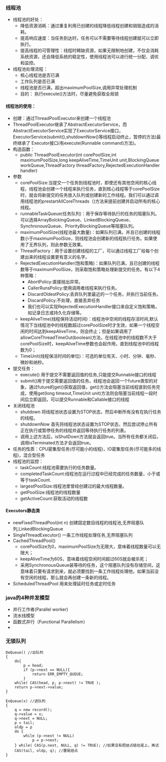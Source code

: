 ### 线程池
- 线程池的好处：
    - 降低资源消耗：通过重复利用已创建的线程降低线程创建和销毁造成的消耗。 
    - 提高响应速度：当任务到达时，任务可以不需要等待线程创建就可以立即执行。 
    - 提高线程的可管理性：线程时稀缺资源，如果无限制地创建，不仅会消耗系统资源，还会降低系统的稳定性，使用线程池可以进行统一分配、调优和监控。
- 线程池处理流程：
    - 核心线程池是否已满
    - 工作队列是否已满
    - 线程池是否已满，超出maximumPoolSize,调用异常处理机制
    - 目的： 执行execute()方法时，尽量避免获取全局锁
#### 线程池的使用：
- 创建：通过ThreadPoolExecutor来创建一个线程池
- ThreadPoolExecutor继承了AbstractExecutorService，而AbstractExecutorService实现了ExecutorService接口，ExecutorService(submit(),shutdownNow()等线程启动终止，暂停的方法)最终继承了
Executor接口(有execute(Runnable command)方法)。
- 构造函数：
    - public ThreadPoolExecutor(int corePoolSize,int maximumPoolSize,long keepAliveTime,TimeUnit unit,BlockingQueue<Runnable> workQueue,ThreadFactory threadFactory,RejectedExecutionHandler handler) 
- 参数
    - corePoolSize:当提交一个任务到线程池时，即使还有其他空闲的核心线程，线程池会创建一个线程来执行任务，直到核心线程等于corePoolSize时，就会将新提交的任务放入队列或创建新的工作线程。我们可以通过调用线程池的prestartAllCoreThreads（)方法来提前创建并启动所有的核心线程。
    - runnableTaskQueue(任务队列)：用于保存等待执行的任务的阻塞队列。可以选择ArrayBolckingQueue、LinkedBlockingQueue、SynchronousQueue、PriorityBlockingQueue等阻塞队列。 
    - maximumPoolSize(线程池最大数量)：如果队列已满，并且已创建的线程数小于maximumPoolSize，则线程池会创建新的线程执行任务。如果使用了无界队列，则此参数无效果。 
    - ThreadFactory：用于设置创建线程的工厂，可以通过线程工厂给每个创建出来的线程设置更有意义的名字。 
    - RejectedExecutionHandler(饱和策略)：如果队列已满，且已创建的线程数等于maximumPoolSize，则采取饱和策略处理新提交的任务。有以下4种策略：
        - AbortPolicy:直接抛出异常。
        - CallerRunsPolicy:使用调用者线程来执行任务。 
        - DiscardOldestPolicy:丢弃队列里最近的一个任务，并执行当前任务。 
        - DiscardPolicy:不处理，直接丢弃任务
        - 我们也可以实现RejectedExecutionHandler接口来自定义饱和策略，如记录日志或持久化存储等。 
    - keepAliveTime(线程保持活动时间)：线程池中空闲的线程存活时间,默认情况下当线程池中的线程数超过corePoolSize时才生效，如果一个线程空闲的时间达到keepAliveTime，则会终止；但是如果调用了allowCoreThreadTimeOut(boolean)方法，在线程池中的线程数不大于corePoolSize时，keepAliveTime参数也会起作用，直到线程池中的线程数为0；
    - TimeUnit(线程保活时间的单位)：可选的单位有天、小时、分钟、毫秒、微妙和纳秒。
- 提交任务：
    - execute() 用于提交不需要返回值的任务,只能提交Runnable接口的线程
    - submit()用于提交需要返回值的任务。线程池会返回一个future类型的对象，通过future的get()获取返回值，get()方法会阻塞当前线程直到任务完成，使用get(long timeout,TimeUnit unit)方法则会阻塞当前线程一段时间后立即返回，可以提交Runnable和Callable接口的线程
- 关闭线程池 
    - shutdown 将线程池状态设置为STOP状态，然后中断所有没有在执行任务的线程。
    - shutdownNow 首先将线程池状态设置为STOP状态，然后尝试停止所有正在执行或暂停任务的线程并返回等待执行任务的列表。
    - 调用上述方法后，isShutDown方法就会返回true。当所有任务都关闭后，调用isTerminated方法才会返回true。
- 任务的性质：CPU密集型任务(尽可能小的线程)，IO密集型任务(尽可能多的线程)，混合型任务 
- 线程池的监控：
    - taskCount:线程池需要执行的任务数量。 
    - completedTaskCount:线程池在运行过程中已经完成的任务数量，小于或等于taskCount. 
    - largestPoolSize:线程池里曾经创建过的最大线程数量。 
    - getPoolSize:线程池的线程数量 
    - getActiveCount:获取活动的线程数

#### Executors静态类
- newFixedThreadPool(int n) 创建固定数目线程的线程池,无界阻塞队列,LinkedBlockingQueue
- SingleThreadExecutor() 一条工作线程处理任务,无界阻塞队列
- CachedThreadPool()
    - corePoolSize为0，maximumPoolSize为无限大，意味着线程数量可以无限大；
    - keepAliveTime为60S，意味着线程空闲时间超过60S就会被杀死；
    - 采用SynchronousQueue装等待的任务，这个阻塞队列没有存储空间，这意味着只要有请求到来，就必须要找到一条工作线程处理他，如果当前没有空闲的线程，那么就会再创建一条新的线程。
- ScheduledThreadPool 用来处理延时任务或定时任务
### java的4种并发模型
- 并行工作者(Parallel worker)
- 流水线模型
- 函数式并行（Functional Parallelism）
- 
### 无锁队列

```
DeQueue() //出队列
{
    do{
        p = head;
        if (p->next == NULL){
            return ERR_EMPTY_QUEUE;
        }
    while( CAS(head, p, p->next) != TRUE );
    return p->next->value;
}
```
    
```
EnQueue(x) //进队列
{
    q = new record();
    q->value = x;
    q->next = NULL;
    p = tail;
    oldp = p
    do {
        while (p->next != NULL)
            p = p->next;
    } while( CAS(p.next, NULL, q) != TRUE); //如果没有把结点链在尾上，再试
    CAS(tail, oldp, q); //置尾结点
}
```
